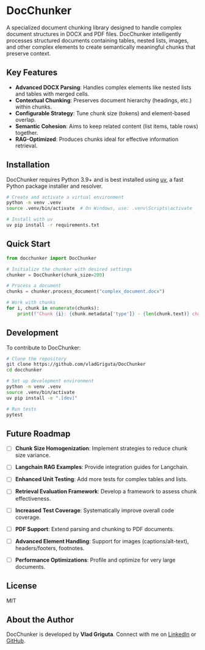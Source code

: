 # DocChunker

A specialized document chunking library designed to handle complex document structures in DOCX and PDF files. DocChunker intelligently processes structured documents containing tables, nested lists, images, and other complex elements to create semantically meaningful chunks that preserve context.

## Key Features

*   **Advanced DOCX Parsing**: Handles complex elements like nested lists and tables with merged cells.
*   **Contextual Chunking**: Preserves document hierarchy (headings, etc.) within chunks.
*   **Configurable Strategy**: Tune chunk size (tokens) and element-based overlap.
*   **Semantic Cohesion**: Aims to keep related content (list items, table rows) together.
*   **RAG-Optimized**: Produces chunks ideal for effective information retrieval.

## Installation

DocChunker requires Python 3.9+ and is best installed using [uv](https://github.com/astral-sh/uv), a fast Python package installer and resolver.

```bash
# Create and activate a virtual environment
python -m venv .venv
source .venv/bin/activate  # On Windows, use: .venv\Scripts\activate

# Install with uv
uv pip install -r requirements.txt
```

## Quick Start

```python
from docchunker import DocChunker

# Initialize the chunker with desired settings
chunker = DocChunker(chunk_size=200)

# Process a document
chunks = chunker.process_document("complex_document.docx")

# Work with chunks
for i, chunk in enumerate(chunks):
    print(f"Chunk {i}: {chunk.metadata['type']} - {len(chunk.text)} chars")
```

## Development

To contribute to DocChunker:

```bash
# Clone the repository
git clone https://github.com/vladGriguta/DocChunker
cd docchunker

# Set up development environment
python -m venv .venv
source .venv/bin/activate
uv pip install -e ".[dev]"

# Run tests
pytest
```

## Future Roadmap

- [ ] **Chunk Size Homogenization**: Implement strategies to reduce chunk size variance.
- [ ] **Langchain RAG Examples**: Provide integration guides for Langchain.
- [ ] **Enhanced Unit Testing**: Add more tests for complex tables and lists.
- [ ] **Retrieval Evaluation Framework**: Develop a framework to assess chunk effectiveness.
- [ ] **Increased Test Coverage**: Systematically improve overall code coverage.
- [ ] **PDF Support**: Extend parsing and chunking to PDF documents.
- [ ] **Advanced Element Handling**: Support for images (captions/alt-text), headers/footers, footnotes.
- [ ] **Performance Optimizations**: Profile and optimize for very large documents.


## License

MIT

## About the Author

DocChunker is developed by **Vlad Griguta**. Connect with me on [LinkedIn](https://www.linkedin.com/in/vlad-marius-griguta) or [GitHub](https://github.com/vladGriguta).